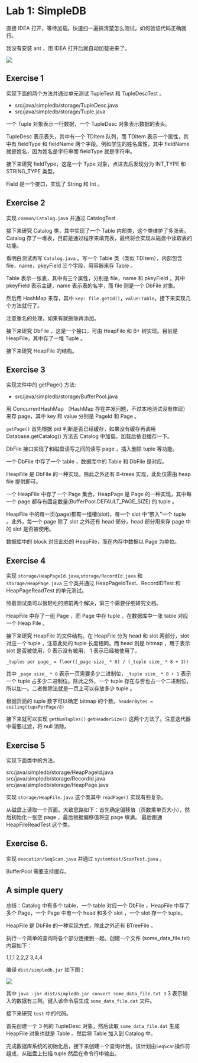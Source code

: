 # Lab 1: SimpleDB

直接 IDEA 打开，等待加载。快速扫一遍搞清楚怎么测试，如何验证代码正确就行。

我没有安装 ant ，用 IDEA 打开后就自动加载进来了。

![](image/2-lab1/1647090442719.png)

## Exercise 1

实现下面的两个方法并通过单元测试 TupleTest 和 TupleDescTest 。

* src/java/simpledb/storage/TupleDesc.java
* src/java/simpledb/storage/Tuple.java

一个 Tuple 对象表示一行数据，一个 TupleDesc 对象表示数据的表头。

TupleDesc 表示表头，其中有一个 TDItem 队列，而 TDItem 表示一个属性，其中有 fieldType 和 fieldName 两个字段。例如学生的姓名属性，其中 fieldName 就是姓名，因为姓名是字符串而 fieldType 就是字符串。

接下来研究 fieldType，这是一个 Type 对象，点进去后发现分为 INT_TYPE 和 STRING_TYPE 类型。

Field 是一个接口，实现了 String 和 Int 。


## Exercise 2

实现 `common/Catalog.java` 并通过 CatalogTest .

接下来研究 Catalog 类，其中实现了一个 Table 内部类，这个类维护了多张表。Catalog 存了一堆表，目前是通过程序来填充表，最终将会实现从磁盘中读取表的功能。

看明白测试再写 `Catalog.java` 。写一个 Table 类（类似 TDItem），内部包含 file，name，pkeyField 三个字段，用容器来存 Table 。

Table 表示一张表，其中有三个属性，分别是 file，name 和 pkeyField 。其中 pkeyField 表示主键，name 表示表的名字，而 file 则是一个 DbFile 对象。

然后用 HashMap 来存，其中 `key: file.getId()`，`value:Table`。接下来实现几个方法就行了。

注意重名的处理，如果有就删除再添加。

接下来研究 DbFile ，这是一个接口，可由 HeapFile 和 B+ 树实现。目前是 HeapFile，其中存了一堆 Tuple 。

接下来研究 HeapFile 的结构。

## Exercise 3

实现文件中的 getPage() 方法:

* src/java/simpledb/storage/BufferPool.java

用 ConcurrentHashMap （HashMap 存在并发问题，不过本地测试没有体现）来存 page，其中 key 和 value 分别是 PageId 和 Page 。

`getPage()` 首先根据 pid 判断是否已经缓存，如果没有缓存再调用 Database.getCatalog() 方法去 Catalog 中加载。加载后依旧缓存一下。

DbFile 接口实现了和磁盘读写之间的读写 page ，插入删除 tuple 等功能。

一个 DbFile 中存了一个 table ，数据库中的 Table 和 DbFile 是对应。

HeapFile 是 DbFile 的一种实现。除此之外还有 B-trees 实现，此处仅需由 heap file 提供即可。

一个 HeapFile 中存了一个 Page 集合，HeapPage 是 Page 的一种实现，其中每一个 page 都存有固定数量(BufferPool.DEFAULT_PAGE_SIZE) 的 tuple 。

HeapFile 中的每一页(page)都有一组槽(slot)，每一个 slot 中“嵌入”一个 tuple 。此外，每一个 page 除了 slot 之外还有 head 部分，head 部分用来存 page 中的 slot 是否被使用。

数据库中的 block 对应此处的 HeapFile，而在内存中数据以 Page 为单位。

## Exercise 4

实现 `storage/HeapPageId.java`,`storage/RecordId.java` 和 `storage/HeapPage.java` 三个类并通过 HeapPageIdTest、RecordIDTest 和 HeapPageReadTest 的单元测试。

照着测试类可以很轻松的把前两个解决，第三个需要仔细研究文档。

HeapFile 中存了一组 Page ，而 Page 中存 tuple 。在数据库中一张 table 对应一个 Heap File 。 

接下来研究 HeapFile 的文件结构。在 HeapFile 分为 head 和 slot 两部分，slot 对应一个 tuple ，注意此处的 tuple 长度相同。而 head 则是 bitmap ，用于表示 slot 是否被使用，0 表示没有被用， 1 表示已经被使用了。

`_tuples per page_ = floor((_page size_ * 8) / (_tuple size_ * 8 + 1)) `

其中 `_page size_ * 8` 表示一页需要多少二进制位，`_tuple size_ * 8 + 1` 表示一个 tuple 占多少二进制位。除此之外，一个 tuple 存在与否也占一个二进制位，所以加一。二者做除法就是一页上可以存放多少 tuple 。

根据页面的 tuple 数字可以确定 bitmap 的个数。`headerBytes = ceiling(tupsPerPage/8)`

接下来就可以实现 `getNumTuples()` `getHeaderSize()` 这两个方法了。注意迭代器中需要过滤，将 null 消除。

## Exercise 5

实现下面类中的方法。

src/java/simpledb/storage/HeapPageId.java
src/java/simpledb/storage/RecordId.java
src/java/simpledb/storage/HeapPage.java

实现 `storage/HeapFile.java` 这个类其中 `readPage()` 实现有些复杂。

从磁盘上读取一个页面。大致思路如下：首先确定偏移值（页数乘单页大小），然后初始化一张空 page ，最后根据偏移值将空 page 填满。 最后跑通 HeapFileReadTest 这个类。

## Exercise 6.

实现 `execution/SeqScan.java` 并通过 `systemtest/ScanTest.java` 。

BufferPool 需要支持缓存。

## A simple query

总结：Catalog 中有多个 table，一个 table 对应一个 DbFile ，HeapFile 中存了多个 Page，一个 Page 中有一个 head 和多个 slot ，一个 slot 存一个 tuple。

HeapFile 是 DbFile 的一种实现方式，除此之外还有 BTreeFile 。

执行一个简单的查询将各个部分连接到一起。创建一个文件 (some_data_file.txt) 内容如下：

  1,1,1
  2,2,2 
  3,4,4

编译 `dist/simpledb.jar` 如下图：

![](image/index/1643904391084.png)

其中 `java -jar dist/simpledb.jar convert some_data_file.txt 3` 3 表示输入的数据有三列。键入该命令后生成 `some_data_file.dat` 文件。

接下来研究 `test` 中的代码。

首先创建一个 3 列的 TupleDesc 对象，然后读取 `some_data_file.dat` 生成 HeapFile 对象也就是 Table 。然后将 Table 加入到 Catalog 中。

完成数据库系统的初始化后，接下来创建一个查询计划。该计划由`SeqScan`操作符组成，从磁盘上扫描 tuple 然后在命令行中输出。